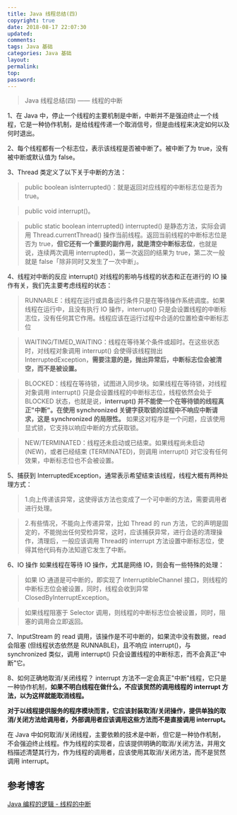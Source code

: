 ```yaml
---
title: Java 线程总结(四)
copyright: true
date: 2018-08-17 22:07:30
updated:
comments:
tags: Java 基础
categories: Java 基础
layout:
permalink:
top:
password:
---
```


<blockquote class="blockquote-center"> Java 线程总结(四) —— 线程的中断 </blockquote>

<!-- more -->

1、在 Java 中，停止一个线程的主要机制是中断，中断并不是强迫终止一个线程，它是一种协作机制，是给线程传递一个取消信号，但是由线程来决定如何以及何时退出。

2、每个线程都有一个标志位，表示该线程是否被中断了。被中断了为 true，没有被中断或默认值为 false。

3、Thread 类定义了以下关于中断的方法：
> public boolean isInterrupted()：就是返回对应线程的中断标志位是否为 true。

> public void interrupt()。

> public static boolean interrupted() interrupted() 是静态方法，实际会调用 Thread.currentThread() 操作当前线程。返回当前线程的中断标志位是否为 true，**但它还有一个重要的副作用，就是清空中断标志位**，也就是说，连续两次调用 interrupted()，第一次返回的结果为 true，第二次一般就是 false「除非同时又发生了一次中断」。

4、线程对中断的反应
interrupt() 对线程的影响与线程的状态和正在进行的 IO 操作有关，我们先主要考虑线程的状态：
> RUNNABLE：线程在运行或具备运行条件只是在等待操作系统调度。如果线程在运行中，且没有执行 IO 操作，interrupt() 只是会设置线程的中断标志位，没有任何其它作用。线程应该在运行过程中合适的位置检查中断标志位

> WAITING/TIMED_WAITING：线程在等待某个条件或超时。在这些状态时，对线程对象调用 interrupt() 会使得该线程抛出 InterruptedException，**需要注意的是，抛出异常后，中断标志位会被清空，而不是被设置。**

> BLOCKED：线程在等待锁，试图进入同步块。如果线程在等待锁，对线程对象调用 interrupt() 只是会设置线程的中断标志位，线程依然会处于 BLOCKED 状态，也就是说，**interrupt() 并不能使一个在等待锁的线程真正"中断"。在使用 synchronized 关键字获取锁的过程中不响应中断请求，这是 synchronized 的局限性。** 如果这对程序是一个问题，应该使用显式锁，它支持以响应中断的方式获取锁。

> NEW/TERMINATED：线程还未启动或已结束。如果线程尚未启动 (NEW)，或者已经结束 (TERMINATED)，则调用 interrupt() 对它没有任何效果，中断标志位也不会被设置。

5、捕获到 InterruptedException，通常表示希望结束该线程，线程大概有两种处理方式：
> 1.向上传递该异常，这使得该方法也变成了一个可中断的方法，需要调用者进行处理。

> 2.有些情况，不能向上传递异常，比如 Thread 的 run 方法，它的声明是固定的，不能抛出任何受检异常，这时，应该捕获异常，进行合适的清理操作，清理后，一般应该调用 Thread的 interrupt 方法设置中断标志位，使得其他代码有办法知道它发生了中断。

6、IO 操作
如果线程在等待 IO 操作，尤其是网络 IO，则会有一些特殊的处理：
> 如果 IO 通道是可中断的，即实现了 InterruptibleChannel 接口，则线程的中断标志位会被设置，同时，线程会收到异常 ClosedByInterruptException。

> 如果线程阻塞于 Selector 调用，则线程的中断标志位会被设置，同时，阻塞的调用会立即返回。

7、InputStream 的 read 调用，该操作是不可中断的，如果流中没有数据，read 会阻塞 (但线程状态依然是 RUNNABLE)，且不响应 interrupt()，与 synchronized 类似，调用 interrupt() 只会设置线程的中断标志，而不会真正"中断"它。

8、如何正确地取消/关闭线程？
interrupt 方法不一定会真正"中断"线程，它只是一种协作机制，**如果不明白线程在做什么，不应该贸然的调用线程的 interrupt 方法，以为这样就能取消线程。**

**对于以线程提供服务的程序模块而言，它应该封装取消/关闭操作，提供单独的取消/关闭方法给调用者，外部调用者应该调用这些方法而不是直接调用 interrupt。**

在 Java 中如何取消/关闭线程，主要依赖的技术是中断，但它是一种协作机制，不会强迫终止线程。作为线程的实现者，应该提供明确的取消/关闭方法，并用文档描述清楚其行为，作为线程的调用者，应该使用其取消/关闭方法，而不是贸然调用 interrupt。

## 参考博客
[Java 编程的逻辑 - 线程的中断](https://www.cnblogs.com/swiftma/p/6477189.html)
